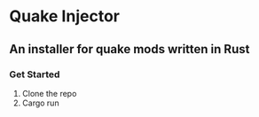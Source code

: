 # Quake Injector

## An installer for quake mods written in Rust

### Get Started
1. Clone the repo
2. Cargo run
